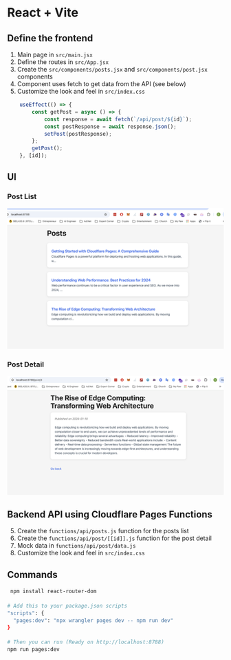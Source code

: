 # React + Vite

## Define the frontend
1. Main page in `src/main.jsx`
2. Define the routes in `src/App.jsx`
3. Create the `src/components/posts.jsx` and `src/components/post.jsx` components
4. Component uses fetch to get data from the API (see below)
5. Customize the look and feel in `src/index.css`

```javascript
    useEffect(() => {
        const getPost = async () => {
            const response = await fetch(`/api/post/${id}`);
            const postResponse = await response.json();
            setPost(postResponse);
        };
        getPost();
    }, [id]);
```

## UI
### Post List

![Posts list](./public/images/posts.png)


### Post Detail
![Post detail](./public/images/post-detail.png)



## Backend API using Cloudflare Pages Functions
5. Create the `functions/api/posts.js` function for the posts list
6. Create the `functions/api/post/[[id]].js` function for the post detail
7. Mock data in `functions/api/post/data.js`
8. Customize the look and feel in `src/index.css`


## Commands

```bash
 npm install react-router-dom

# Add this to your package.json scripts
"scripts": {
  "pages:dev": "npx wrangler pages dev -- npm run dev"
}

# Then you can run (Ready on http://localhost:8788)
npm run pages:dev

```
